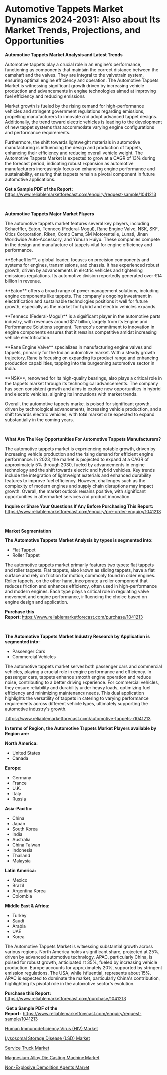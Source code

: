 <p><h1>Automotive Tappets Market Dynamics 2024-2031: Also about Its Market Trends, Projections, and Opportunities</h1></p><p><strong>Automotive Tappets Market Analysis and Latest Trends</strong></p>
<p><p>Automotive tappets play a crucial role in an engine's performance, functioning as components that maintain the correct distance between the camshaft and the valves. They are integral to the valvetrain system, ensuring optimal engine efficiency and operation. The Automotive Tappets Market is witnessing significant growth driven by increasing vehicle production and advancements in engine technologies aimed at improving fuel efficiency and reducing emissions.</p><p>Market growth is fueled by the rising demand for high-performance vehicles and stringent government regulations regarding emissions, propelling manufacturers to innovate and adopt advanced tappet designs. Additionally, the trend toward electric vehicles is leading to the development of new tappet systems that accommodate varying engine configurations and performance requirements.</p><p>Furthermore, the shift towards lightweight materials in automotive manufacturing is influencing the design and production of tappets, enhancing their efficiency and reducing overall vehicle weight. The Automotive Tappets Market is expected to grow at a CAGR of 13% during the forecast period, indicating robust expansion as automotive manufacturers increasingly focus on enhancing engine performance and sustainability, ensuring that tappets remain a pivotal component in future automotive applications.</p></p>
<p><strong>Get a Sample PDF of the Report:&nbsp;</strong> <a href="https://www.reliablemarketforecast.com/enquiry/request-sample/1041213?utm_campaign=1130&utm_medium=2&utm_source=Github&utm_content=ia&utm_term=03112024&utm_id=automotive-tappets">https://www.reliablemarketforecast.com/enquiry/request-sample/1041213</a></p>
<p>&nbsp;</p>
<p><strong>Automotive Tappets Major Market Players</strong></p>
<p><p>The automotive tappets market features several key players, including Schaeffler, Eaton, Tenneco (Federal-Mogul), Rane Engine Valve, NSK, SKF, Otics Corporation, Riken, Comp Cams, SM Motorenteile, Lunati, Jinan Worldwide Auto-Accessory, and Yuhuan Huiyu. These companies compete in the design and manufacture of tappets vital for engine efficiency and performance.</p><p>**Schaeffler**, a global leader, focuses on precision components and systems for engines, transmissions, and chassis. It has experienced robust growth, driven by advancements in electric vehicles and tightening emissions regulations. Its automotive division reportedly generated over €14 billion in revenue.</p><p>**Eaton** offers a broad range of power management solutions, including engine components like tappets. The company's ongoing investment in electrification and sustainable technologies positions it well for future growth, especially as the market for hybrid and electric vehicles expands.</p><p>**Tenneco (Federal-Mogul)** is a significant player in the automotive parts industry, with revenues around $17 billion, largely from its Engine and Performance Solutions segment. Tenneco's commitment to innovation in engine components ensures that it remains competitive amidst increasing vehicle electrification.</p><p>**Rane Engine Valve** specializes in manufacturing engine valves and tappets, primarily for the Indian automotive market. With a steady growth trajectory, Rane is focusing on expanding its product range and enhancing production capabilities, tapping into the burgeoning automotive sector in India.</p><p>**NSK**, renowned for its high-quality bearings, also plays a critical role in the tappets market through its technological advancements. The company has seen consistent growth and aims to explore new opportunities in hybrid and electric vehicles, aligning its innovations with market trends.</p><p>Overall, the automotive tappets market is poised for significant growth, driven by technological advancements, increasing vehicle production, and a shift towards electric vehicles, with total market size expected to expand substantially in the coming years.</p></p>
<p>&nbsp;</p>
<p><strong>What Are The Key Opportunities For Automotive Tappets Manufacturers?</strong></p>
<p><p>The automotive tappets market is experiencing notable growth, driven by increasing vehicle production and the rising demand for efficient engine performance. In 2023, the market is projected to expand at a CAGR of approximately 5% through 2030, fueled by advancements in engine technology and the shift towards electric and hybrid vehicles. Key trends include the integration of lightweight materials and enhanced durability features to improve fuel efficiency. However, challenges such as the complexity of modern engines and supply chain disruptions may impact growth. Overall, the market outlook remains positive, with significant opportunities in aftermarket services and product innovation.</p></p>
<p><strong>Inquire or Share Your Questions If Any Before Purchasing This Report:</strong> <a href="https://www.reliablemarketforecast.com/enquiry/pre-order-enquiry/1041213?utm_campaign=1130&utm_medium=2&utm_source=Github&utm_content=ia&utm_term=03112024&utm_id=automotive-tappets">https://www.reliablemarketforecast.com/enquiry/pre-order-enquiry/1041213</a></p>
<p>&nbsp;</p>
<p><strong>Market Segmentation</strong></p>
<p><strong>The Automotive Tappets Market Analysis by types is segmented into:</strong></p>
<p><ul><li>Flat Tappet</li><li>Roller Tappet</li></ul></p>
<p><p>The automotive tappets market primarily features two types: flat tappets and roller tappets. Flat tappets, also known as sliding tappets, have a flat surface and rely on friction for motion, commonly found in older engines. Roller tappets, on the other hand, incorporate a roller component that reduces friction and enhances efficiency, often used in high-performance and modern engines. Each type plays a critical role in regulating valve movement and engine performance, influencing the choice based on engine design and application.</p></p>
<p><strong>Purchase this Report:&nbsp;</strong><a href="https://www.reliablemarketforecast.com/purchase/1041213?utm_campaign=1130&utm_medium=2&utm_source=Github&utm_content=ia&utm_term=03112024&utm_id=automotive-tappets">https://www.reliablemarketforecast.com/purchase/1041213</a></p>
<p>&nbsp;</p>
<p><strong>The Automotive Tappets Market Industry Research by Application is segmented into:</strong></p>
<p><ul><li>Passenger Cars</li><li>Commercial Vehicles</li></ul></p>
<p><p>The automotive tappets market serves both passenger cars and commercial vehicles, playing a crucial role in engine performance and efficiency. In passenger cars, tappets enhance smooth engine operation and reduce noise, contributing to a better driving experience. For commercial vehicles, they ensure reliability and durability under heavy loads, optimizing fuel efficiency and minimizing maintenance needs. This dual application highlights the versatility of tappets in catering to varying performance requirements across different vehicle types, ultimately supporting the automotive industry's growth.</p></p>
<p><a href="https://www.reliablemarketforecast.com/automotive-tappets-r1041213?utm_campaign=1130&utm_medium=2&utm_source=Github&utm_content=ia&utm_term=03112024&utm_id=automotive-tappets">&nbsp;https://www.reliablemarketforecast.com/automotive-tappets-r1041213</a></p>
<p><strong>In terms of Region, the Automotive Tappets Market Players available by Region are:</strong></p>
<p>
    <p> <strong> North America: </strong>
        <ul>
            <li>United States</li>
            <li>Canada</li>
        </ul>
        </p> 
    <p> <strong> Europe: </strong>
        <ul>
            <li>Germany</li>
            <li>France</li>
            <li>U.K.</li>
            <li>Italy</li>
            <li>Russia</li>
        </ul>
        </p> 
    <p> <strong> Asia-Pacific: </strong>
        <ul>
            <li>China</li>
            <li>Japan</li>
            <li>South Korea</li>
            <li>India</li>
            <li>Australia</li>
            <li>China Taiwan</li>
            <li>Indonesia</li>
            <li>Thailand</li>
            <li>Malaysia</li>
        </ul>
        </p> 
    <p> <strong> Latin America: </strong>
        <ul>
            <li>Mexico</li>
            <li>Brazil</li>
            <li>Argentina Korea</li>
            <li>Colombia</li>
        </ul>
        </p> 
    <p> <strong> Middle East & Africa: </strong>
        <ul>
            <li>Turkey</li>
            <li>Saudi</li>
            <li>Arabia</li>
            <li>UAE</li>
            <li>Korea</li>
        </ul>
    </p>
    </p>
<p><p>The Automotive Tappets Market is witnessing substantial growth across various regions. North America holds a significant share, projected at 25%, driven by advanced automotive technology. APAC, particularly China, is poised for robust growth, anticipated at 35%, fueled by increasing vehicle production. Europe accounts for approximately 20%, supported by stringent emission regulations. The USA, while influential, represents about 15%. APAC is expected to dominate the market, particularly China's contribution, highlighting its pivotal role in the automotive sector's evolution.</p></p>
<p><strong>Purchase this Report: </strong><a href="https://www.reliablemarketforecast.com/purchase/1041213?utm_campaign=1130&utm_medium=2&utm_source=Github&utm_content=ia&utm_term=03112024&utm_id=automotive-tappets">https://www.reliablemarketforecast.com/purchase/1041213</a></p>
<p>&nbsp;<strong>Get a Sample PDF of the Report:&nbsp;&nbsp;</strong><a href="https://www.reliablemarketforecast.com/enquiry/request-sample/1041213?utm_campaign=1130&utm_medium=2&utm_source=Github&utm_content=ia&utm_term=03112024&utm_id=automotive-tappets">https://www.reliablemarketforecast.com/enquiry/request-sample/1041213</a></p>
<p><strong></strong></p>
<p><p><a href="https://issuu.com/reportprime-2/docs/human-immunodeficiency-virus-hiv-ma_386edf503d3924?utm_campaign=1130&utm_medium=2&utm_source=Github&utm_content=ia&utm_term=03112024&utm_id=automotive-tappets">Human Immunodeficiency Virus (HIV) Market</a></p><p><a href="https://issuu.com/reportprime-2/docs/lysosomal-storage-disease-lsd-marke_12b7f6ba5457dd?utm_campaign=1130&utm_medium=2&utm_source=Github&utm_content=ia&utm_term=03112024&utm_id=automotive-tappets">Lysosomal Storage Disease (LSD) Market</a></p><p><a href="https://github.com/juliaficg7n3/Market-Research-Report-List-1/blob/main/service-truck-market.md?utm_campaign=1130&utm_medium=2&utm_source=Github&utm_content=ia&utm_term=03112024&utm_id=automotive-tappets">Service Truck Market</a></p><p><a href="https://www.linkedin.com/pulse/magnesium-alloy-die-casting-machine-market-velocity-139-uc7zf?utm_campaign=1130&utm_medium=2&utm_source=Github&utm_content=ia&utm_term=03112024&utm_id=automotive-tappets">Magnesium Alloy Die Casting Machine Market</a></p><p><a href="https://www.linkedin.com/pulse/navigating-global-non-explosive-demolition-agents-market-oh52f?utm_campaign=1130&utm_medium=2&utm_source=Github&utm_content=ia&utm_term=03112024&utm_id=automotive-tappets">Non-Explosive Demolition Agents Market</a></p></p>